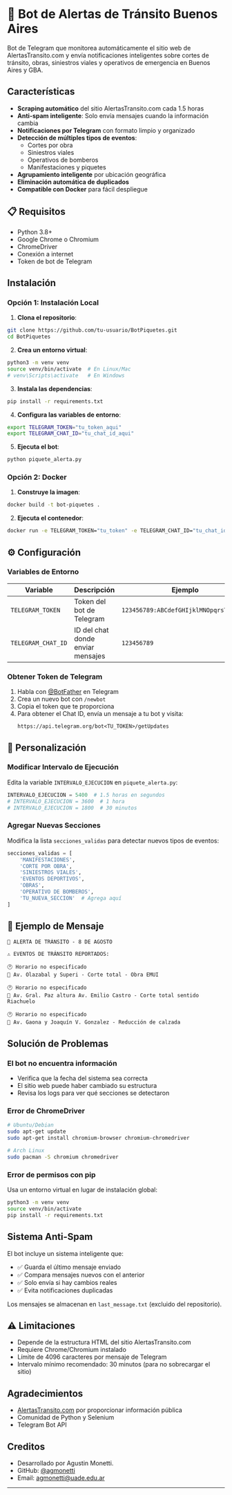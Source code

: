 # 🚦 Bot de Alertas de Tránsito Buenos Aires

Bot de Telegram que monitorea automáticamente el sitio web de AlertasTransito.com y envía notificaciones inteligentes sobre cortes de tránsito, obras, siniestros viales y operativos de emergencia en Buenos Aires y GBA.

## Características

- **Scraping automático** del sitio AlertasTransito.com cada 1.5 horas
- **Anti-spam inteligente**: Solo envía mensajes cuando la información cambia
- **Notificaciones por Telegram** con formato limpio y organizado
- **Detección de múltiples tipos de eventos**:
  - Cortes por obra
  - Siniestros viales
  - Operativos de bomberos
  - Manifestaciones y piquetes
- **Agrupamiento inteligente** por ubicación geográfica
- **Eliminación automática de duplicados**
- **Compatible con Docker** para fácil despliegue

## 📋 Requisitos

- Python 3.8+
- Google Chrome o Chromium
- ChromeDriver
- Conexión a internet
- Token de bot de Telegram

## Instalación

### Opción 1: Instalación Local

1. **Clona el repositorio**:
```bash
git clone https://github.com/tu-usuario/BotPiquetes.git
cd BotPiquetes
```

2. **Crea un entorno virtual**:
```bash
python3 -m venv venv
source venv/bin/activate  # En Linux/Mac
# venv\Scripts\activate   # En Windows
```

3. **Instala las dependencias**:
```bash
pip install -r requirements.txt
```

4. **Configura las variables de entorno**:
```bash
export TELEGRAM_TOKEN="tu_token_aqui"
export TELEGRAM_CHAT_ID="tu_chat_id_aqui"
```

5. **Ejecuta el bot**:
```bash
python piquete_alerta.py
```

### Opción 2: Docker

1. **Construye la imagen**:
```bash
docker build -t bot-piquetes .
```

2. **Ejecuta el contenedor**:
```bash
docker run -e TELEGRAM_TOKEN="tu_token" -e TELEGRAM_CHAT_ID="tu_chat_id" bot-piquetes
```

## ⚙️ Configuración

### Variables de Entorno

| Variable | Descripción | Ejemplo |
|----------|-------------|---------|
| `TELEGRAM_TOKEN` | Token del bot de Telegram | `123456789:ABCdefGHIjklMNOpqrsTUVwxyz` |
| `TELEGRAM_CHAT_ID` | ID del chat donde enviar mensajes | `123456789` |

### Obtener Token de Telegram

1. Habla con [@BotFather](https://t.me/BotFather) en Telegram
2. Crea un nuevo bot con `/newbot`
3. Copia el token que te proporciona
4. Para obtener el Chat ID, envía un mensaje a tu bot y visita:
   ```
   https://api.telegram.org/bot<TU_TOKEN>/getUpdates
   ```

## 🔧 Personalización

### Modificar Intervalo de Ejecución

Edita la variable `INTERVALO_EJECUCION` en `piquete_alerta.py`:

```python
INTERVALO_EJECUCION = 5400  # 1.5 horas en segundos
# INTERVALO_EJECUCION = 3600  # 1 hora
# INTERVALO_EJECUCION = 1800  # 30 minutos
```

### Agregar Nuevas Secciones

Modifica la lista `secciones_validas` para detectar nuevos tipos de eventos:

```python
secciones_validas = [
    'MANIFESTACIONES', 
    'CORTE POR OBRA', 
    'SINIESTROS VIALES', 
    'EVENTOS DEPORTIVOS', 
    'OBRAS',
    'OPERATIVO DE BOMBEROS',
    'TU_NUEVA_SECCION'  # Agrega aquí
]
```

## 📱 Ejemplo de Mensaje

```
🚦 ALERTA DE TRÁNSITO - 8 DE AGOSTO

⚠️ EVENTOS DE TRÁNSITO REPORTADOS:

🕐 Horario no especificado
📍 Av. Olazabal y Superi - Corte total - Obra EMUI

🕐 Horario no especificado
📍 Av. Gral. Paz altura Av. Emilio Castro - Corte total sentido Riachuelo

🕐 Horario no especificado
📍 Av. Gaona y Joaquín V. Gonzalez - Reducción de calzada
```

## Solución de Problemas

### El bot no encuentra información

- Verifica que la fecha del sistema sea correcta
- El sitio web puede haber cambiado su estructura
- Revisa los logs para ver qué secciones se detectaron

### Error de ChromeDriver

```bash
# Ubuntu/Debian
sudo apt-get update
sudo apt-get install chromium-browser chromium-chromedriver

# Arch Linux
sudo pacman -S chromium chromedriver
```

### Error de permisos con pip

Usa un entorno virtual en lugar de instalación global:
```bash
python3 -m venv venv
source venv/bin/activate
pip install -r requirements.txt
```

## Sistema Anti-Spam

El bot incluye un sistema inteligente que:

- ✅ Guarda el último mensaje enviado
- ✅ Compara mensajes nuevos con el anterior
- ✅ Solo envía si hay cambios reales
- ✅ Evita notificaciones duplicadas

Los mensajes se almacenan en `last_message.txt` (excluido del repositorio).


## ⚠️ Limitaciones

- Depende de la estructura HTML del sitio AlertasTransito.com
- Requiere Chrome/Chromium instalado
- Límite de 4096 caracteres por mensaje de Telegram
- Intervalo mínimo recomendado: 30 minutos (para no sobrecargar el sitio)

## Agradecimientos

- [AlertasTransito.com](https://www.alertastransito.com) por proporcionar información pública
- Comunidad de Python y Selenium
- Telegram Bot API

## Creditos

- Desarrollado por Agustin Monetti.
- GitHub: [@agmonetti](https://github.com/agmonetti)
- Email: agmonetti@uade.edu.ar

---
